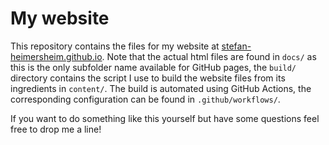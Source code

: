 # My website
This repository contains the files for my website at [stefan-heimersheim.github.io](https://stefan-heimersheim.github.io/index.html).
Note that the actual html files are found in `docs/` as this is the only subfolder name available for GitHub pages,
the `build/` directory contains the script I use to build the website files from its ingredients in `content/`.
The build is automated using GitHub Actions, the corresponding configuration can be found in `.github/workflows/`.

If you want to do something like this yourself but have some questions feel free to drop me a line!
